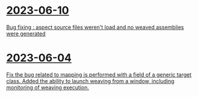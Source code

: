 <p align="center">
<a href="https://user-images.githubusercontent.com/80349691/230712228-7e2adb9c-b7a3-4760-a2e7-75101a55ab86.png"/>
</p>

# 2023-06-10
Bug fixing : aspect source files weren't load and no weaved assemblies were generated

# 2023-06-04
Fix the bug related to mapping is performed with a field of a generic target class.
Added the ability to launch weaving from a window, including monitoring of weaving execution.
